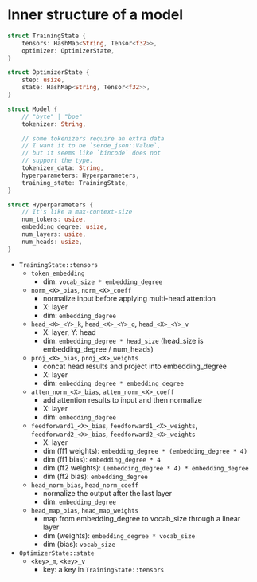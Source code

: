 # Inner structure of a model

```rs
struct TrainingState {
    tensors: HashMap<String, Tensor<f32>>,
    optimizer: OptimizerState,
}

struct OptimizerState {
    step: usize,
    state: HashMap<String, Tensor<f32>>,
}

struct Model {
    // "byte" | "bpe"
    tokenizer: String,

    // some tokenizers require an extra data
    // I want it to be `serde_json::Value`,
    // but it seems like `bincode` does not
    // support the type.
    tokenizer_data: String,
    hyperparameters: Hyperparameters,
    training_state: TrainingState,
}

struct Hyperparameters {
    // It's like a max-context-size
    num_tokens: usize,
    embedding_degree: usize,
    num_layers: usize,
    num_heads: usize,
}
```

- `TrainingState::tensors`
  - `token_embedding`
    - dim: `vocab_size * embedding_degree`
  - `norm_<X>_bias`, `norm_<X>_coeff`
    - normalize input before applying multi-head attention
    - X: layer
    - dim: `embedding_degree`
  - `head_<X>_<Y>_k`, `head_<X>_<Y>_q`, `head_<X>_<Y>_v`
    - X: layer, Y: head
    - dim: `embedding_degree * head_size` (head_size is embedding_degree / num_heads)
  - `proj_<X>_bias`, `proj_<X>_weights`
    - concat head results and project into embedding_degree
    - X: layer
    - dim: `embedding_degree * embedding_degree`
  - `atten_norm_<X>_bias`, `atten_norm_<X>_coeff`
    - add attention results to input and then normalize
    - X: layer
    - dim: `embedding_degree`
  - `feedforward1_<X>_bias`, `feedforward1_<X>_weights`, `feedforward2_<X>_bias`, `feedforward2_<X>_weights`
    - X: layer
    - dim (ff1 weights): `embedding_degree * (embedding_degree * 4)`
    - dim (ff1 bias): `embedding_degree * 4`
    - dim (ff2 weights): `(embedding_degree * 4) * embedding_degree`
    - dim (ff2 bias): `embedding_degree`
  - `head_norm_bias`, `head_norm_coeff`
    - normalize the output after the last layer
    - dim: `embedding_degree`
  - `head_map_bias`, `head_map_weights`
    - map from embedding_degree to vocab_size through a linear layer
    - dim (weights): `embedding_degree * vocab_size`
    - dim (bias): `vocab_size`
- `OptimizerState::state`
  - `<key>_m`, `<key>_v`
    - key: a key in `TrainingState::tensors`
